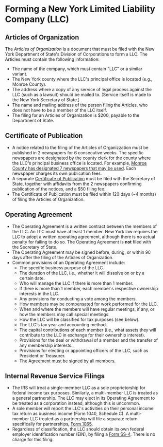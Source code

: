 # Forming a New York Limited Liability Company (LLC)

## Articles of Organization

The *Articles of Organization* is a document that must be filed with the New York Department of State's Division of Corporations to form a LLC. The Articles must contain the following information:

+ The name of the company, which must contain "LLC" or a similar variant. 
+ The New York county where the LLC's principal office is located (e.g., Monroe County).
+ The address where a copy of any service of legal process against the LLC (such as a lawsuit) should be mailed to. (Service itself is made to the New York Secretary of State.)
+ The name and mailing address of the person filing the Articles, who does not have to be a member of the LLC itself.
+ The filing for an Articles of Organization is $200, payable to the Department of State.

## Certificate of Publication

+ A notice related to the filing of the Articles of Organizzation must be published in 2 newspapers for 6 consecutive weeks. The specific newspapers are designated by the county clerk for the county where the LLC's principal business office is located. For example, [Monroe County has designated 7 newspapers that may be used](https://www.monroecounty.gov/clerk-publications). Each newspaper charges its own publication fees.
+ A separate [Certificate of Publication](https://dos.ny.gov/certificate-publication-domestic-limited-liability-company-0) must be filed with the Secretary of State, together with affidavits from the 2 newspapers confirming publication of the notices, and a $50 filing fee. 
+ The Certificate of Publication must be filed within 120 days (~4 months) of filing the Articles of Organization.

## Operating Agreement

+ The Operating Agreement is a written contract between the members of the LLC. An LLC must have at least 1 member. New York law requires the LLC to adopt a written operating agreement, although there is no actual penalty for failing to do so. The Operating Agreement is **not** filed with the Secretary of State. 
+ The Operating Agreement may be signed before, during, or within 90 days after the filing of the Articles of Organization.
+ Common provisions of an Operating Agreement include:
	* The specific business purpose of the LLC.
	* The duration of the LLC, i.e., whether it will dissolve on or by a certain date.
	* Who will manage the LLC if there is more than 1 member.
	* If there is more than 1 member, each member's respective ownership interests in the LLC.
	* Any provisions for conducting a vote among the members.
	* How members may be compensated for work performed for the LLC.
	* When and where the members will have regular meetings, if any, or how the members may call special meetings.
	* How the LLC will be classified for tax purposes (see below).
	* The LLC's tax year and accounting method.
	* The capital contributions of each member (i.e., what assets they will contribute to the LLC in exchange for their ownership interest).
	* Provisions for the deal or withdrawal of a member and the transfer of any membership interests.
	* Provisions for electing or appointing officers of the LLC, such as President or Treasurer.
	* The Agreement must be signed by all members.

## Internal Revenue Service Filings

+ The IRS will treat a single-member LLC as a sole proprietorship for federal income tax purposes. Similarly, a multi-member LLC is treated as a general partnership. The LLC may elect in its Operating Agreement to be treated as a corporation instead, although this is uncommon.
+ A sole member will report the LLC's activities on their personal income tax return as business income (Form 1040, Schedule C). A multi-member LLC treated as a partnership will file a separate return specifically for partnerships, [Form 1065](https://www.irs.gov/forms-pubs/about-form-1065). 
+ Regardless of classification, the LLC should obtain its own federal employer identification number (EIN), by filing a [Form SS-4](https://www.irs.gov/forms-pubs/about-form-ss-4). There is no charge for this filing.